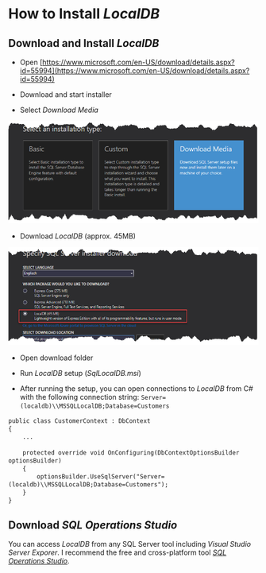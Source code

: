 # How to Install *LocalDB*

## Download and Install *LocalDB*

* Open [https://www.microsoft.com/en-US/download/details.aspx?id=55994](https://www.microsoft.com/en-US/download/details.aspx?id=55994)

* Download and start installer

* Select *Download Media*

![Download Media](localdb-download-media-1.png)

* Download *LocalDB* (approx. 45MB)

![Download LocalDB](localdb-download-media-2.png)

* Open download folder

* Run *LocalDB* setup (*SqlLocalDB.msi*)

* After running the setup, you can open connections to *LocalDB* from C# with the following connection string: `Server=(localdb)\\MSSQLLocalDB;Database=Customers`

```
public class CustomerContext : DbContext
{
    ...

    protected override void OnConfiguring(DbContextOptionsBuilder optionsBuilder)
    {
        optionsBuilder.UseSqlServer("Server=(localdb)\\MSSQLLocalDB;Database=Customers");
    }
}
```

## Download *SQL Operations Studio*

You can access *LocalDB* from any SQL Server tool including *Visual Studio Server Exporer*. I recommend the free and cross-platform tool [*SQL Operations Studio*](https://docs.microsoft.com/en-us/sql/sql-operations-studio/download).
